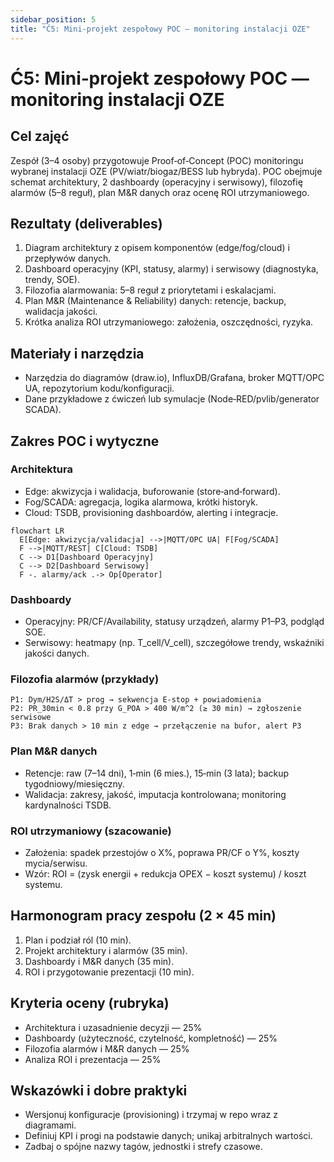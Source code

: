 ```yaml
---
sidebar_position: 5
title: "Ć5: Mini‑projekt zespołowy POC — monitoring instalacji OZE"
---
```


# Ć5: Mini‑projekt zespołowy POC — monitoring instalacji OZE

## Cel zajęć

Zespół (3–4 osoby) przygotowuje Proof‑of‑Concept (POC) monitoringu wybranej instalacji OZE (PV/wiatr/biogaz/BESS lub hybryda). POC obejmuje schemat architektury, 2 dashboardy (operacyjny i serwisowy), filozofię alarmów (5–8 reguł), plan M&R danych oraz ocenę ROI utrzymaniowego.

## Rezultaty (deliverables)

1. Diagram architektury z opisem komponentów (edge/fog/cloud) i przepływów danych.
2. Dashboard operacyjny (KPI, statusy, alarmy) i serwisowy (diagnostyka, trendy, SOE).
3. Filozofia alarmowania: 5–8 reguł z priorytetami i eskalacjami.
4. Plan M&R (Maintenance & Reliability) danych: retencje, backup, walidacja jakości.
5. Krótka analiza ROI utrzymaniowego: założenia, oszczędności, ryzyka.

## Materiały i narzędzia

- Narzędzia do diagramów (draw.io), InfluxDB/Grafana, broker MQTT/OPC UA, repozytorium kodu/konfiguracji.
- Dane przykładowe z ćwiczeń lub symulacje (Node‑RED/pvlib/generator SCADA).

## Zakres POC i wytyczne

### Architektura

- Edge: akwizycja i walidacja, buforowanie (store‑and‑forward).
- Fog/SCADA: agregacja, logika alarmowa, krótki historyk.
- Cloud: TSDB, provisioning dashboardów, alerting i integracje.

```mermaid
flowchart LR
  E[Edge: akwizycja/validacja] -->|MQTT/OPC UA| F[Fog/SCADA]
  F -->|MQTT/REST| C[Cloud: TSDB]
  C --> D1[Dashboard Operacyjny]
  C --> D2[Dashboard Serwisowy]
  F -. alarmy/ack .-> Op[Operator]
```

### Dashboardy

- Operacyjny: PR/CF/Availability, statusy urządzeń, alarmy P1–P3, podgląd SOE.
- Serwisowy: heatmapy (np. T_cell/V_cell), szczegółowe trendy, wskaźniki jakości danych.

### Filozofia alarmów (przykłady)

```text
P1: Dym/H2S/ΔT > prog → sekwencja E‑stop + powiadomienia
P2: PR_30min < 0.8 przy G_POA > 400 W/m^2 (≥ 30 min) → zgłoszenie serwisowe
P3: Brak danych > 10 min z edge → przełączenie na bufor, alert P3
```

### Plan M&R danych

- Retencje: raw (7–14 dni), 1‑min (6 mies.), 15‑min (3 lata); backup tygodniowy/miesięczny.
- Walidacja: zakresy, jakość, imputacja kontrolowana; monitoring kardynalności TSDB.

### ROI utrzymaniowy (szacowanie)

- Założenia: spadek przestojów o X%, poprawa PR/CF o Y%, koszty mycia/serwisu.
- Wzór: ROI = (zysk energii + redukcja OPEX − koszt systemu) / koszt systemu.

## Harmonogram pracy zespołu (2 × 45 min)

1. Plan i podział ról (10 min).
2. Projekt architektury i alarmów (35 min).
3. Dashboardy i M&R danych (35 min).
4. ROI i przygotowanie prezentacji (10 min).

## Kryteria oceny (rubryka)

- Architektura i uzasadnienie decyzji — 25%
- Dashboardy (użyteczność, czytelność, kompletność) — 25%
- Filozofia alarmów i M&R danych — 25%
- Analiza ROI i prezentacja — 25%

## Wskazówki i dobre praktyki

- Wersjonuj konfiguracje (provisioning) i trzymaj w repo wraz z diagramami.
- Definiuj KPI i progi na podstawie danych; unikaj arbitralnych wartości.
- Zadbaj o spójne nazwy tagów, jednostki i strefy czasowe.



